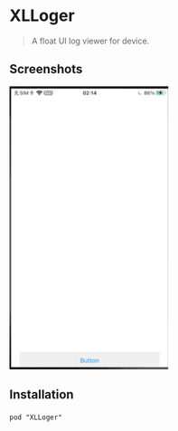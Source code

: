 # XLLoger

> A float UI log viewer for device.

## Screenshots
![png](./Screenshots/Screenshots.gif)

## Installation
```pod "XLLoger"```